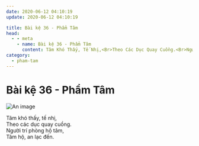 ```yaml
---
date: 2020-06-12 04:10:19
update: 2020-06-12 04:10:19

title: Bài kệ 36 - Phẩm Tâm
head:
  - - meta
    - name: Bài kệ 36 - Phẩm Tâm
      content: Tâm Khó Thấy, Tế Nhị,<Br>Theo Các Dục Quay Cuồng.<Br>Người Trí Phòng Hộ Tâm,<Br>Tâm Hộ, An Lạc Đến.<Br>
category:
  - pham-tam
---
```


# Bài kệ 36 - Phẩm Tâm

![An image](/img/pham-tam/pham-tam-036.jpg)

Tâm khó thấy, tế nhị,<br>Theo các dục quay cuồng.<br>Người trí phòng hộ tâm,<br>Tâm hộ, an lạc đến.<br>
